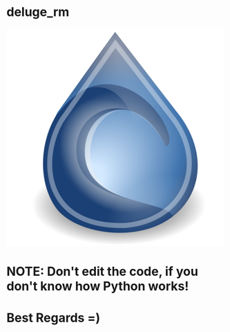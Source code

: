 # deluge_rm
![](https://github.com/nu11secur1ty/deluge_rm/blob/master/2000px-Deluge-Logo.svg.png)
# NOTE: Don't edit the code, if you don't know how Python works!
# Best Regards =)
